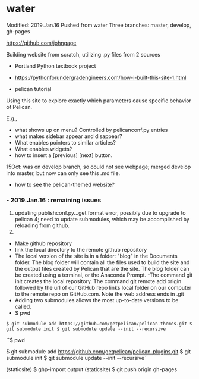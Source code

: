 # water
Modified: 2019.Jan.16
Pushed from water
Three branches: master, develop, gh-pages

https://github.com/johngage

Building website from scratch, utilizing .py files from 2 sources

* Portland Python textbook project
- https://pythonforundergradengineers.com/how-i-built-this-site-1.html
* pelican tutorial

Using this site to explore exactly which parameters cause specific behavior of Pelican.

E.g.,
- what shows up on menu? Controlled by pelicanconf.py entries
- what makes sidebar appear and disappear?
- What enables pointers to similar articles?
- What enables <next page> widgets?
- how to insert a [previous] [next] button.

15Oct: was on develop branch, so could not see webpage; merged develop into master, but now can only see this .md file.

- how to see the pelican-themed website?
### - 2019.Jan.16 : remaining issues
1. updating publishconf.py...get format error, possibly due to upgrade to pelican 4; need to update submodules, which may be accomplished by reloading from github.
2.


- Make github repository
- link the local directory to the remote github repository
- The local version of the site is in a folder: "blog" in the Documents folder. The blog folder will contain all the files used to build the site and the output files created by Pelican that are the site. The blog folder can be created using a terminal, or the Anaconda Prompt.
-The command git init creates the local repository. The command git remote add origin followed by the url of our GitHub repo links local folder on our computer to the remote repo on GitHub.com. Note the web address ends in .git
- Adding two submodules allows the most up-to-date versions to be called.
- $ pwd

``$ git submodule add https://github.com/getpelican/pelican-themes.git
$ git submodule init
$ git submodule update --init --recursive ``

``$ pwd

$ git submodule add https://github.com/getpelican/pelican-plugins.git
$ git submodule init
$ git submodule update --init --recursive``

(staticsite) $ ghp-import output
(staticsite) $ git push origin gh-pages
